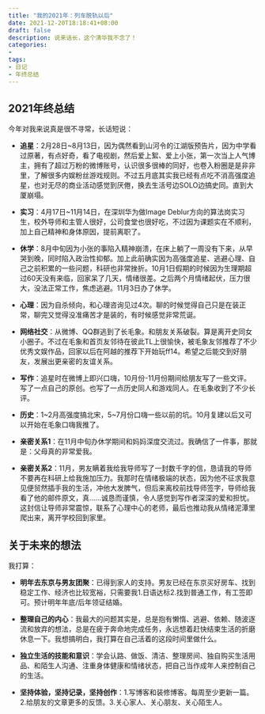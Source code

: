 ```yaml
---
title: "我的2021年：列车脱轨以后"
date: 2021-12-20T18:18:41+08:00
draft: false
description: 说来话长，这个清华我不念了！
categories: 
-
tags:
- 日记
- 年终总结
---
```


## 2021年终总结

今年对我来说真是很不寻常，长话短说：

* **追星**：2月28日~8月13日，因为偶然看到山河令的江湖版预告片，因为中学看过原著，有点好奇，看了电视剧，然后爱上絮、爱上小张，第一次当上人气博主，拥有了超过万粉的微博账号，认识很多很棒的同好，也卷入粉圈是是非非里，了解很多内娱粉丝游戏规则。不过五月底其实我已经有点吃不消高强度追星，也对无尽的商业活动感觉到厌倦，换去生活号边SOLO边搞史同。直到大厦崩塌。

* **实习**：4月17日~11月14日，在深圳华为做Image Deblur方向的算法岗实习生，校外导师和主管人很好，公司食堂也很好吃，不过因为课题实在不顺利，加上自己精神和身体原因，提前离职了。

* **休学**：8月中旬因为小张的事陷入精神崩溃，在床上躺了一周没有下来，从早哭到晚，同时陷入政治性抑郁。加上此前确实因为高强度追星、逃避心理、自己之前积累的一些问题，科研也非常挫折。10月1日假期的时候因为生理期超过60天没有来临，回家呆了几天，情绪很差。之后两个月情绪起伏，压力很大，没法正常工作，焦虑逃避。11月3日办了休学。

* **心理**：因为自杀倾向，和心理咨询见过4次。聊的时候觉得自己只是在装正常，聊完又觉得没准痛苦才是装的，有时候感觉非常荒诞。

* **网络社交**：从微博、QQ群逃到了长毛象。和朋友关系破裂。算是离开史同女小圈子。不过在毛象和首页友邻待在彼此TL上很愉快，被毛象友邻推荐了不少优秀文娱作品，回家以后在阿越的推荐下开始玩ff14。希望之后能交到好朋友，发展出更亲密的友谊关系。

* **写作**：追星时在微博上即兴口嗨，10月份-11月份期间给朋友写了一些文评。写了一点自己的原创。也写了一点历史同人和游戏同人。在毛象收到了不少长评。

* **历史**：1~2月高强度搞北宋，5~7月份口嗨一些以前的坑。10月复建以后又可以开始在毛象口嗨我推了。

* **亲密关系1**：在11月中旬办休学期间和妈妈深度交流过。我确信了一件事，那就是：父母真的非常爱我。

* **亲密关系2**：11月，男友瞒着我给我导师写了一封数千字的信，恳请我的导师不要再在科研上给我施加压力。我那时在情绪极端的状态，因为他不征求我意见便贸然插手我的生活，冲他大发脾气，但后来离校前找导师签字，导师给我看了他的邮件原文，真......诚恳而谨慎，令人感觉到写作者深深的爱和担忧。这封信让导师非常震惊，联系了心理中心的老师，最后也推动我从情绪泥潭里爬出来，离开学校回到家里。

  

## 关于未来的想法

我打算：

* **明年去东京与男友团聚**：已得到家人的支持。男友已经在东京买好房车、找到稳定工作、经济也比较宽裕，只需要我1.日语达标2.找到普通工作，有工签即可。预计明年年底/后年领证结婚。

* **整理自己的内心**：我最大的问题其实是，总是抱有懒惰、逃避、依赖、随波逐流和放弃的想法，总是在疲于奔命地完成任务，永远想着赶快结束生活的折磨休息一下。我想搞明白，我打算在自己活着的这段时间里做什么。

* **独立生活的技能和意识**：学会认路、做饭、清洁、整理房间、独自购买生活用品、和陌生人沟通、注重身体健康和情绪状态，把自己当作成年人来控制自己的生活。

* **坚持体验，坚持记录，坚持创作**：1.写博客和装修博客。每周至少更新一篇。2.给朋友的文章更多的反馈。3.关心家人、关心朋友、关心陌生人。

  







